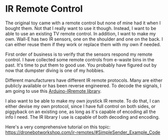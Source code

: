 # IR Remote Control

The original toy came with a remote control but none of mine had it when I bought them. Not that I really want to use it though. Instead, I want to be able to use an existing TV remote control. In addition, I want to make my own. Wall-E has two IR sensors, one on the shoulder and one on the back. I can either reuse them if they work or replace them with my own if needed.

First order of business is to verify that the sensors respond my remote control. I have collected some remote controls from e-waste bins in the past. It's time to put them to good use. You probably have figured out by now that dumpster diving is one of my hobbies.

Different manufacturers have different IR remote protocols. Many are either publicly available or has been reverse engineered. To decode the signals, I am going to use this [Arduino-IRremote library](https://github.com/Arduino-IRremote/Arduino-IRremote).

I also want to be able to make my own joystick IR remote. To do that, I can either devise my own protocol, since I have full control on both sides, or piggyback on an existing one, as long as it's capable of encoding all the info I need. The IR library I use is capable of both decoding and encoding.

Here's a very comprehensive tutorial on this topic:
https://dronebotworkshop.com/ir-remotes/#SimpleSender_Example_Code
